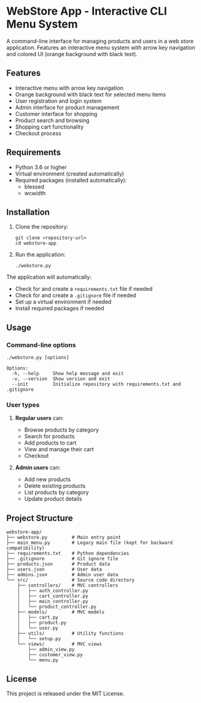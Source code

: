 # WebStore App - Interactive CLI Menu System

A command-line interface for managing products and users in a web store application. 
Features an interactive menu system with arrow key navigation and colored UI (orange background with black text).

## Features

- Interactive menu with arrow key navigation
- Orange background with black text for selected menu items
- User registration and login system
- Admin interface for product management
- Customer interface for shopping
- Product search and browsing
- Shopping cart functionality
- Checkout process

## Requirements

- Python 3.6 or higher
- Virtual environment (created automatically)
- Required packages (installed automatically):
  - blessed
  - wcwidth

## Installation

1. Clone the repository:
   ```
   git clone <repository-url>
   cd webstore-app
   ```

2. Run the application:
   ```
   ./webstore.py
   ```

The application will automatically:
- Check for and create a `requirements.txt` file if needed
- Check for and create a `.gitignore` file if needed
- Set up a virtual environment if needed
- Install required packages if needed

## Usage

### Command-line options

```
./webstore.py [options]

Options:
  -h, --help     Show help message and exit
  -v, --version  Show version and exit
  --init         Initialize repository with requirements.txt and .gitignore
```

### User types

1. **Regular users** can:
   - Browse products by category
   - Search for products
   - Add products to cart
   - View and manage their cart
   - Checkout

2. **Admin users** can:
   - Add new products
   - Delete existing products
   - List products by category
   - Update product details

## Project Structure

```
webstore-app/
├── webstore.py         # Main entry point
├── main_menu.py        # Legacy main file (kept for backward compatibility)
├── requirements.txt    # Python dependencies
├── .gitignore          # Git ignore file
├── products.json       # Product data
├── users.json          # User data
├── admins.json         # Admin user data
└── src/                # Source code directory
    ├── controllers/    # MVC controllers
    │   ├── auth_controller.py
    │   ├── cart_controller.py
    │   ├── main_controller.py
    │   └── product_controller.py
    ├── models/         # MVC models
    │   ├── cart.py
    │   ├── product.py
    │   └── user.py
    ├── utils/          # Utility functions
    │   └── setup.py
    └── views/          # MVC views
        ├── admin_view.py
        ├── customer_view.py
        └── menu.py
```

## License

This project is released under the MIT License.

